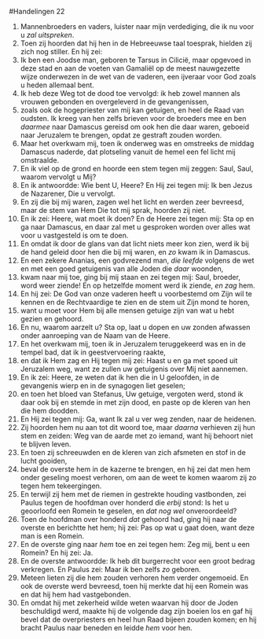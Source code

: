 #Handelingen 22
1. Mannenbroeders en vaders, luister naar mijn verdediging, die ik nu voor u *zal uitspreken*.
2. Toen zij hoorden dat hij hen in de Hebreeuwse taal toesprak, hielden zij zich nog stiller. En hij zei:
3. Ik ben een Joodse man, geboren te Tarsus in Cilicië, maar opgevoed in deze stad en aan de voeten van Gamaliël op de meest nauwgezette wijze onderwezen in de wet van de vaderen, een ijveraar voor God zoals u heden allemaal bent.
4. Ik heb deze Weg tot de dood toe vervolgd: ik heb zowel mannen als vrouwen gebonden en overgeleverd in de gevangenissen,
5. zoals ook de hogepriester van mij kan getuigen, en heel de Raad van oudsten. Ik kreeg van hen zelfs brieven voor de broeders mee en ben *daarmee* naar Damascus gereisd om ook hen die daar waren, geboeid naar Jeruzalem te brengen, opdat ze gestraft zouden worden.
6. Maar het overkwam mij, toen ik onderweg was en omstreeks de middag Damascus naderde, dat plotseling vanuit de hemel een fel licht mij omstraalde.
7. En ik viel op de grond en hoorde een stem tegen mij zeggen: Saul, Saul, waarom vervolgt u Mij?
8. En ik antwoordde: Wie bent U, Heere? En Hij zei tegen mij: Ik ben Jezus de Nazarener, Die u vervolgt.
9. En zij die bij mij waren, zagen wel het licht en werden zeer bevreesd, maar de stem van Hem Die tot mij sprak, hoorden zij niet.
10. En ik zei: Heere, wat moet ik doen? En de Heere zei tegen mij: Sta op en ga naar Damascus, en daar zal met u gesproken worden over alles wat voor u vastgesteld is om te doen.
11. En omdat ik door de glans van dat licht niets meer kon zien, werd ik bij de hand geleid door hen die bij mij waren, en *zo* kwam ik in Damascus.
12. En een zekere Ananias, een godvrezend man, *die leefde* volgens de wet en met een goed getuigenis van alle Joden die *daar* woonden,
13. kwam naar mij toe, ging bij mij staan en zei tegen mij: Saul, broeder, word weer ziende! En op hetzelfde moment werd ik ziende, *en zag* hem.
14. En hij zei: De God van onze vaderen heeft u voorbestemd om Zijn wil te kennen en de Rechtvaardige te zien en de stem uit Zijn mond te horen,
15. want u moet voor Hem bij alle mensen getuige zijn van wat u hebt gezien en gehoord.
16. En nu, waarom aarzelt u? Sta op, laat u dopen en uw zonden afwassen onder aanroeping van de Naam van de Heere.
17. En het overkwam mij, toen ik in Jeruzalem teruggekeerd was en in de tempel bad, dat ik in geestvervoering raakte,
18. en dat ik Hem zag en Hij tegen mij zei: Haast u en ga met spoed uit Jeruzalem weg, want ze zullen uw getuigenis over Mij niet aannemen.
19. En ik zei: Heere, ze weten dat ik hen die in U geloofden, in de gevangenis wierp en in de synagogen liet geselen;
20. en toen het bloed van Stefanus, Uw getuige, vergoten werd, stond ik daar ook bij en stemde in met zijn dood, en paste op de kleren van hen die hem doodden.
21. En Hij zei tegen mij: Ga, want Ik zal u ver weg zenden, naar de heidenen.
22. Zij hoorden hem nu aan tot dit woord toe, maar *daarna* verhieven zij hun stem en zeiden: Weg van de aarde met zo iemand, want hij behoort niet te blijven leven.
23. En toen zij schreeuwden en de kleren van zich afsmeten en stof in de lucht gooiden,
24. beval de overste hem in de kazerne te brengen, en hij zei dat men hem onder geseling moest verhoren, om aan de weet te komen waarom zij zo tegen hem tekeergingen.
25. En terwijl zij hem met de riemen in gestrekte houding vastbonden, zei Paulus tegen de hoofdman over honderd die *erbij* stond: Is het u geoorloofd een Romein te geselen, en *dat nog wel* onveroordeeld?
26. Toen de hoofdman over honderd *dat* gehoord had, ging hij naar de overste en berichtte het hem; hij zei: Pas op wat u gaat doen, want deze man is een Romein.
27. En de overste ging naar *hem* toe en zei tegen hem: Zeg mij, bent u een Romein? En hij zei: Ja.
28. En de overste antwoordde: Ik heb dit burgerrecht voor een groot bedrag verkregen. En Paulus zei: Maar ik ben zelfs *zo* geboren.
29. Meteen lieten zij die hem zouden verhoren hem verder ongemoeid. En ook de overste werd bevreesd, toen hij merkte dat hij een Romein was en dat hij hem had vastgebonden.
30. En omdat hij met zekerheid wilde weten waarvan hij door de Joden beschuldigd werd, maakte hij de volgende dag zijn boeien los en gaf hij bevel dat de overpriesters en heel hun Raad bijeen zouden komen; en hij bracht Paulus naar beneden en leidde *hem* voor hen.
